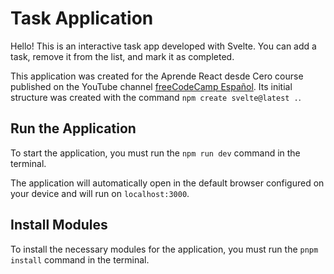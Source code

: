 # Task Application
Hello! This is an interactive task app developed with Svelte. You can add a task, remove it from the list, and mark it as completed.

This application was created for the Aprende React desde Cero course published on the YouTube channel [freeCodeCamp Español](https://www.youtube.com/freecodecampespanol). Its initial structure was created with the command `npm create svelte@latest .`.

## Run the Application
To start the application, you must run the `npm run dev` command in the terminal.

The application will automatically open in the default browser configured on your device and will run on `localhost:3000`.

## Install Modules
To install the necessary modules for the application, you must run the `pnpm install` command in the terminal.
